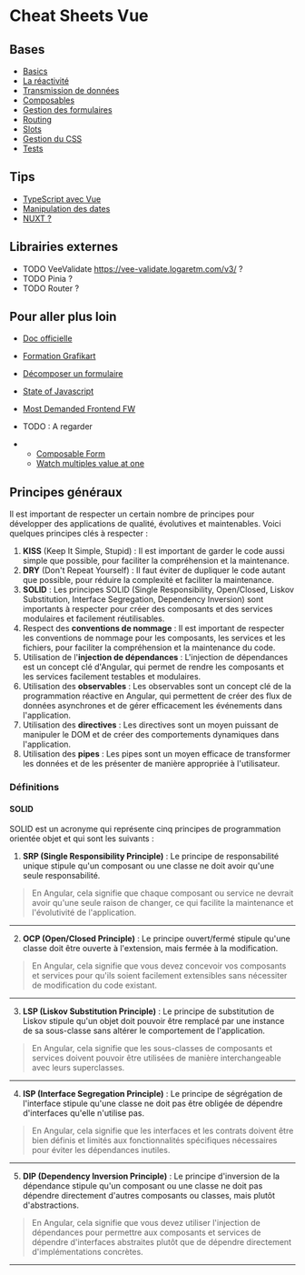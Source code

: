 # Cheat Sheets Vue

## Bases

* [Basics](BASICS.md)
* [La réactivité](REACTIVITY.md)
* [Transmission de données](HOW_TO_PASS_DATA.md)
* [Composables](COMPOSABLES.md)
* [Gestion des formulaires](FORMS.md)
* [Routing](ROUTING.md)
* [Slots](tips/SLOTS.md)
* [Gestion du CSS](CSS.md)
* [Tests](TEST.md)


## Tips 

* [TypeScript avec Vue](TYPESCRIPT.md)
* [Manipulation des dates](tips/DATES.md)
* [NUXT ?]()


## Librairies externes

* TODO VeeValidate https://vee-validate.logaretm.com/v3/ ?
* TODO Pinia ?
* TODO Router ?

## Pour aller plus loin

* [Doc officielle](https://fr.vuejs.org/)
* [Formation Grafikart](https://grafikart.fr/formations/vuejs)
* [Décomposer un formulaire](https://tallpad.com/series/vuejs-misc/lessons/cleaner-form-fields-in-vuejs)
  
* [State of Javascript](https://stateofjs.com/en-US)
* [Most Demanded Frontend FW](https://www.devjobsscanner.com/blog/the-most-demanded-frontend-frameworks/)

* TODO : A regarder
* * [Composable Form](https://tallpad.com/series/vuejs-misc/lessons/streamline-vue-forms-with-this-useform-composable)
  * [Watch multiples value at one](https://tallpad.com/series/vuejs-misc/lessons/vue-watch-multiple-values-at-once)

## Principes généraux

Il est important de respecter un certain nombre de principes pour développer des applications de qualité, évolutives et maintenables. Voici quelques principes clés à respecter :

1. **KISS** (Keep It Simple, Stupid) : Il est important de garder le code aussi simple que possible, pour faciliter la compréhension et la maintenance.
2. **DRY** (Don't Repeat Yourself) : Il faut éviter de dupliquer le code autant que possible, pour réduire la complexité et faciliter la maintenance. 
3. **SOLID** : Les principes SOLID (Single Responsibility, Open/Closed, Liskov Substitution, Interface Segregation, Dependency Inversion) sont importants à respecter pour créer des composants et des services modulaires et facilement réutilisables. 
4. Respect des **conventions de nommage** : Il est important de respecter les conventions de nommage pour les composants, les services et les fichiers, pour faciliter la compréhension et la maintenance du code. 
5. Utilisation de l'**injection de dépendances** : L'injection de dépendances est un concept clé d'Angular, qui permet de rendre les composants et les services facilement testables et modulaires. 
6. Utilisation des **observables** : Les observables sont un concept clé de la programmation réactive en Angular, qui permettent de créer des flux de données asynchrones et de gérer efficacement les événements dans l'application. 
7. Utilisation des **directives** : Les directives sont un moyen puissant de manipuler le DOM et de créer des comportements dynamiques dans l'application. 
8. Utilisation des **pipes** : Les pipes sont un moyen efficace de transformer les données et de les présenter de manière appropriée à l'utilisateur.

### Définitions

#### SOLID

SOLID est un acronyme qui représente cinq principes de programmation orientée objet et qui sont les suivants :

1. **SRP (Single Responsibility Principle)** : Le principe de responsabilité unique stipule qu'un composant ou une classe ne doit avoir qu'une seule responsabilité.  
> En Angular, cela signifie que chaque composant ou service ne devrait avoir qu'une seule raison de changer, ce qui facilite la maintenance et l'évolutivité de l'application. 
___
2. **OCP (Open/Closed Principle)** : Le principe ouvert/fermé stipule qu'une classe doit être ouverte à l'extension, mais fermée à la modification.  
>En Angular, cela signifie que vous devez concevoir vos composants et services pour qu'ils soient facilement extensibles sans nécessiter de modification du code existant. 
---
3. **LSP (Liskov Substitution Principle)** : Le principe de substitution de Liskov stipule qu'un objet doit pouvoir être remplacé par une instance de sa sous-classe sans altérer le comportement de l'application.  
>En Angular, cela signifie que les sous-classes de composants et services doivent pouvoir être utilisées de manière interchangeable avec leurs superclasses.
---
4. **ISP (Interface Segregation Principle)** : Le principe de ségrégation de l'interface stipule qu'une classe ne doit pas être obligée de dépendre d'interfaces qu'elle n'utilise pas.  
>En Angular, cela signifie que les interfaces et les contrats doivent être bien définis et limités aux fonctionnalités spécifiques nécessaires pour éviter les dépendances inutiles. 
---
5. **DIP (Dependency Inversion Principle)** : Le principe d'inversion de la dépendance stipule qu'un composant ou une classe ne doit pas dépendre directement d'autres composants ou classes, mais plutôt d'abstractions.  
>En Angular, cela signifie que vous devez utiliser l'injection de dépendances pour permettre aux composants et services de dépendre d'interfaces abstraites plutôt que de dépendre directement d'implémentations concrètes.
___


